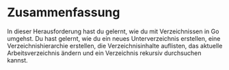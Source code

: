 # Zusammenfassung

In dieser Herausforderung hast du gelernt, wie du mit Verzeichnissen in Go umgehst. Du hast gelernt, wie du ein neues Unterverzeichnis erstellen, eine Verzeichnishierarchie erstellen, die Verzeichnisinhalte auflisten, das aktuelle Arbeitsverzeichnis ändern und ein Verzeichnis rekursiv durchsuchen kannst.
